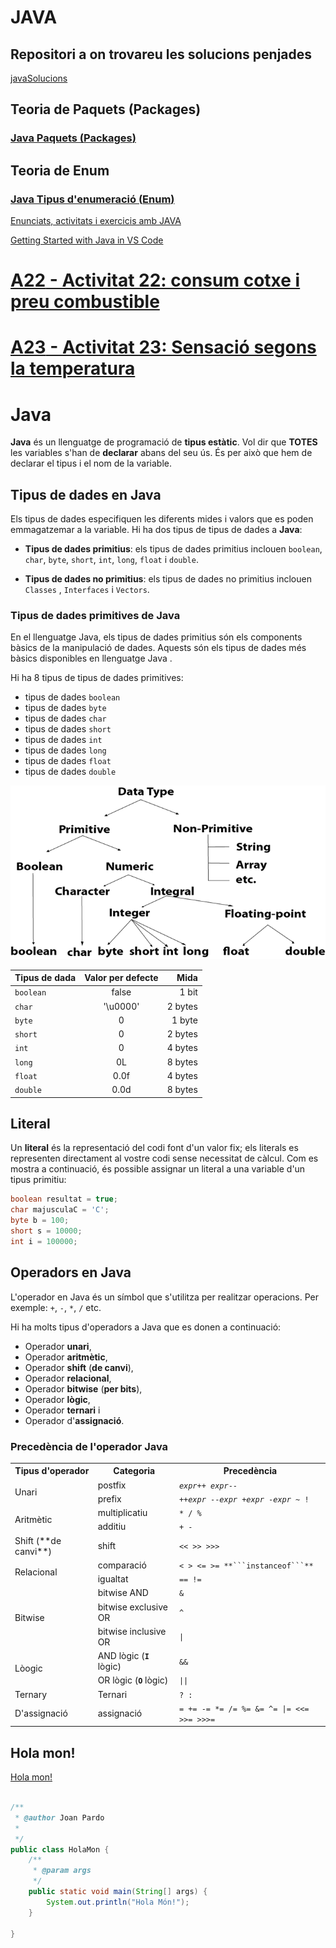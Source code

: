 # JAVA

## Repositori a on trovareu les solucions penjades

[javaSolucions](https://github.com/joanpardogine/javaSolucions)

## Teoria de **Paquets** (**Packages**)

### [Java Paquets (**Packages**)](./java-paquets.md)

## Teoria de **Enum**

### [Java Tipus d'enumeració (**Enum**)](./java-enum.md)


[Enunciats, activitats i exercicis amb JAVA](https://docs.google.com/document/d/16LS34amjFw8euDG_pULGB0pzCmT_zRGDVfr8QhrSUas)

[Getting Started with Java in VS Code](https://code.visualstudio.com/docs/java/java-tutorial)


# [**A22** - Activitat 22: consum cotxe i preu combustible](./MP03-UF04-A22.md)

# [**A23** - Activitat 23: Sensació segons la temperatura](./MP03-UF04-A23.md)



# Java

**Java** és un llenguatge de programació de **tipus estàtic**. Vol dir que **TOTES** les variables s'han de **declarar** abans del seu ús. És per això que hem de declarar el tipus i el nom de la variable.


## Tipus de dades en Java

Els tipus de dades especifiquen les diferents mides i valors que es poden emmagatzemar a la variable. Hi ha dos tipus de tipus de dades a **Java**:

* **Tipus de dades primitius**: els tipus de dades primitius inclouen ```boolean```, ```char```, ```byte```, ```short```, ```int```, ```long```, ```float``` i ```double```.

* **Tipus de dades no primitius**: els tipus de dades no primitius inclouen ```Classes``` , ```Interfaces``` i ```Vectors```.

### Tipus de dades primitives de Java
En el llenguatge Java, els tipus de dades primitius són els components bàsics de la manipulació de dades. Aquests són els tipus de dades més bàsics disponibles en llenguatge Java .


Hi ha 8 tipus de tipus de dades primitives:

* tipus de dades ```boolean```
* tipus de dades ```byte```
* tipus de dades ```char```
* tipus de dades ```short```
* tipus de dades ```int```
* tipus de dades ```long```
* tipus de dades ```float```
* tipus de dades ```double```

![java-data-types.png](./img/java-data-types.png)

|Tipus de dada|Valor per defecte|Mida|
|:----|:----:|----:|
|```boolean```|false|1 bit|
|```char```|'\u0000'|2 bytes|
|```byte```|0|1 byte|
|```short```|0|2 bytes|
|```int```|0|4 bytes|
|```long```|0L|8 bytes|
|```float```|0.0f|	4 bytes|
|```double```|0.0d|	8 bytes|

## Literal

Un **literal** és la representació del codi font d'un valor fix; els literals es representen directament al vostre codi sense necessitat de càlcul. Com es mostra a continuació, és possible assignar un literal a una variable d'un tipus primitiu:

```java
boolean resultat = true;
char majusculaC = 'C';
byte b = 100;
short s = 10000;
int i = 100000;
```

## Operadors en Java

L'operador en Java és un símbol que s'utilitza per realitzar operacions.
Per exemple: ```+```, ```-```, ```*```, ```/``` etc.

Hi ha molts tipus d'operadors a Java que es donen a continuació:

* Operador **unari**,
* Operador **aritmètic**,
* Operador **shift** (**de canvi**),
* Operador **relacional**,
* Operador **bitwise** (**per bits**),
* Operador **lògic**,
* Operador **ternari** i
* Operador d'**assignació**.

### Precedència de l'operador Java

<table class="alt">
<tbody><tr><th>Tipus d'operador</th><th>Categoria</th><th>Precedència</th></tr>
<tr>
<td rowspan="2">Unari</td><td>postfix</td><td><code><em>expr</em>++ <em>expr</em>--</code></td>
</tr>
<tr>
<td>prefix</td><td headers="precedence"><code>++<em>expr</em> --<em>expr</em> +<em>expr</em> -<em>expr</em> ~ !</code></td>
</tr>
<tr>
<td rowspan="2">Aritmètic</td><td>multiplicatiu</td><td headers="precedence"><code>* / %</code></td>
</tr>
<tr>
<td>additiu</td><td headers="precedence"><code>+ -</code></td>
</tr>
<tr>
<td>Shift (**de canvi**)</td><td>shift</td><td headers="precedence"><code>&lt;&lt; &gt;&gt; &gt;&gt;&gt;</code></td>
</tr>
<tr>
<td rowspan="2">Relacional</td><td>comparació</td><td headers="precedence"><code>&lt; &gt; &lt;= &gt;= **```instanceof```**</code></td>
</tr>
<tr>
<td>igualtat</td><td headers="precedence"><code>== !=</code></td>
</tr>
<tr>
<td rowspan="3">Bitwise</td><td>bitwise AND</td><td headers="precedence"><code>&amp;</code></td>
</tr>
<tr>
<td>bitwise exclusive OR</td><td headers="precedence"><code>^</code></td>
</tr>
<tr>
<td>bitwise inclusive OR</td><td headers="precedence"><code>|</code></td>
</tr>
<tr>
<td rowspan="2">Lòogic</td><td>AND lògic (<code><b>I</b></code> lògic)</td><td headers="precedence"><code>&amp;&amp;</code></td>
</tr>
<tr>
<td>OR lògic (<code><b>O</b></code> lògic)</td><td headers="precedence"><code>||</code></td>
</tr>
<tr>
<td>Ternary</td><td>Ternari</td><td headers="precedence"><code>? :</code></td>
</tr>
<tr>
<td>D'assignació</td><td>assignació</td><td headers="precedence"><code>= += -= *= /= %= &amp;= ^= |= &lt;&lt;= &gt;&gt;= &gt;&gt;&gt;=</code></td>
</tr>
</tbody></table>

## Hola mon!

[Hola mon!](./00-teoria/src/t01Holamon/HolaMon.java)


```java

/**
 * @author Joan Pardo
 *
 */
public class HolaMon {
    /**
     * @param args
     */
    public static void main(String[] args) {
        System.out.println("Hola Món!");
    }

}


```

<!-- ![images](./img/java-data-types.png)


[A_Teoria_02_equals_boolean](./src/teoria/A_Teoria_02_equals_boolean.java) -->